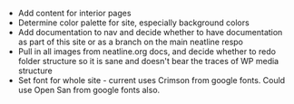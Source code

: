 - Add content for interior pages
- Determine color palette for site, especially background colors
- Add documentation to nav and decide whether to have documentation as part of this site or as a branch on the main neatline respo
- Pull in all images from neatline.org docs, and decide whether to redo folder structure so it is sane and doesn't bear the traces of WP media structure
- Set font for whole site - current uses Crimson from google fonts. Could use Open San from google fonts also.
